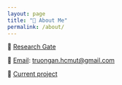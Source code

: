 ```yaml
---
layout: page
title: "👤️ About Me"
permalink: /about/
---
```


📝 [Research Gate](https://www.researchgate.net/profile/Truong_Nguyen92)

📧 [Email](truongan.hcmut@gmail.com): truongan.hcmut@gmail.com

🧩 [Current project](http://www.ige-grenoble.fr/An-NGUYEN)
